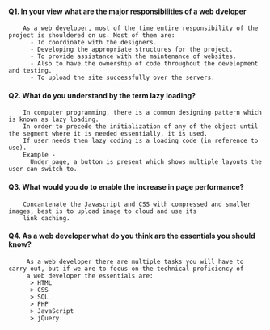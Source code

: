 #### Q1. In your view what are the major responsibilities of a web dveloper

        As a web developer, most of the time entire responsibility of the project is shouldered on us. Most of them are:
          - To coordinate with the designers.
          - Developing the appropriate structures for the project.
          - To provide assistance with the maintenance of websites.
          - Also to have the ownership of code throughout the development and testing.
          - To upload the site successfully over the servers.

#### Q2. What do you understand by the term lazy loading?
        In computer programming, there is a common designing pattern which is known as lazy loading. 
        In order to precede the initialization of any of the object until the segment where it is needed essentially, it is used. 
        If user needs then lazy coding is a loading code (in reference to use). 
        Example - 
          Under page, a button is present which shows multiple layouts the user can switch to.

#### Q3. What would you do to enable the increase in page performance?
        Concantenate the Javascript and CSS with compressed and smaller images, best is to upload image to cloud and use its
        link caching.

#### Q4. As a web developer what do you think are the essentials you should know?
         As a web developer there are multiple tasks you will have to carry out, but if we are to focus on the technical proficiency of
         a web developer the essentials are:
          > HTML
          > CSS
          > SQL
          > PHP
          > JavaScript
          > jQuery      
